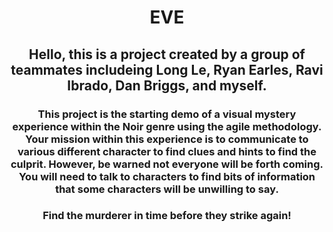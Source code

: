 <h1 align="center">EVE</h1>
<h2 align="center">Hello, this is a project created by a group of teammates includeing Long Le, Ryan Earles, Ravi Ibrado, Dan Briggs, and myself.</h2>
<h3 align="center">This project is the starting demo of a visual mystery experience within the Noir genre using the agile methodology.
Your mission within this experience is to communicate to various different character to find clues and hints to find the culprit. However, be warned not everyone will be
forth coming. You will need to talk to characters to find bits of information that some characters will be unwilling to say.</h3> 
<h3 align="center">Find the murderer in time before they strike again!</h3>
